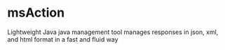# msAction
Lightweight Java java management tool manages responses in json, xml, and html format in a fast and fluid way
